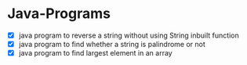 # Java-Programs

- [x] java program to reverse a string without using String inbuilt function
- [x] java program to find whether a string is palindrome or not
- [x] java program to find largest element in an array
